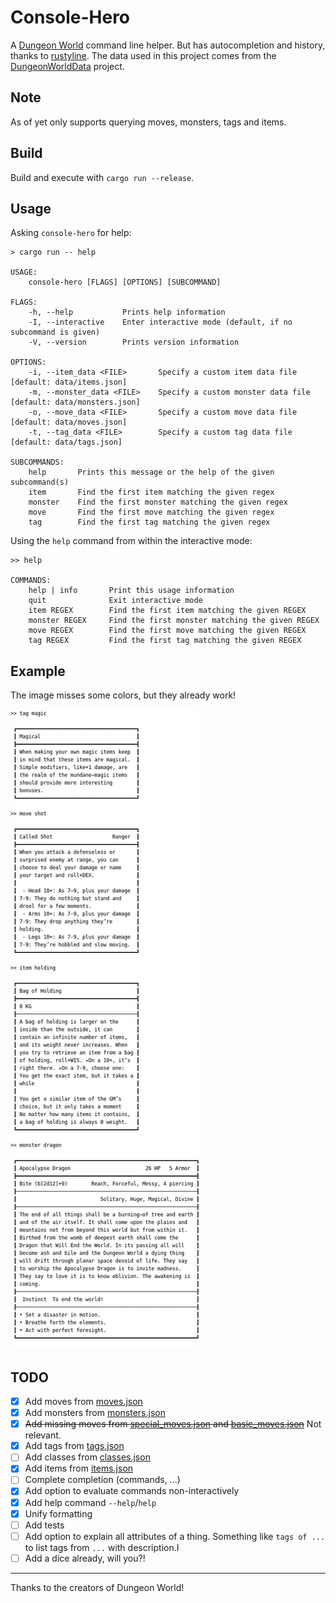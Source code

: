 # Console-Hero

A [Dungeon World](http://www.dungeon-world.com/) command line helper.
But has autocompletion and history, thanks to [rustyline](https://github.com/kkawakam/rustyline).
The data used in this project comes from the [DungeonWorldData](https://github.com/Vindexus/DungeonWorldData) project.

## Note

As of yet only supports querying moves, monsters, tags and items.

## Build

Build and execute with `cargo run --release`.

## Usage

Asking `console-hero` for help:
```
> cargo run -- help

USAGE:
    console-hero [FLAGS] [OPTIONS] [SUBCOMMAND]

FLAGS:
    -h, --help           Prints help information
    -I, --interactive    Enter interactive mode (default, if no subcommand is given)
    -V, --version        Prints version information

OPTIONS:
    -i, --item_data <FILE>       Specify a custom item data file [default: data/items.json]
    -m, --monster_data <FILE>    Specify a custom monster data file [default: data/monsters.json]
    -o, --move_data <FILE>       Specify a custom move data file [default: data/moves.json]
    -t, --tag_data <FILE>        Specify a custom tag data file [default: data/tags.json]

SUBCOMMANDS:
    help       Prints this message or the help of the given subcommand(s)
    item       Find the first item matching the given regex
    monster    Find the first monster matching the given regex
    move       Find the first move matching the given regex
    tag        Find the first tag matching the given regex
```

Using the `help` command from within the interactive mode:
```
>> help

COMMANDS:
    help | info       Print this usage information
    quit              Exit interactive mode
    item REGEX        Find the first item matching the given REGEX
    monster REGEX     Find the first monster matching the given REGEX
    move REGEX        Find the first move matching the given REGEX
    tag REGEX         Find the first tag matching the given REGEX
```

## Example
The image misses some colors, but they already work!

![Usage example](screenshot/screenshot.png)


## TODO

- [x] Add moves from [moves.json](data/moves.json)
- [x] Add monsters from [monsters.json](data/monsters.json)
- [x] ~~Add missing moves from [special_moves.json](data/special_moves.json) and [basic_moves.json](data/basic_moves.json)~~ Not relevant.
- [x] Add tags from [tags.json](data/tags.json)
- [ ] Add classes from [classes.json](data/classes.json)
- [x] Add items from [items.json](data/items.json)
- [ ] Complete completion (commands, ...)
- [x] Add option to evaluate commands non-interactively
- [x] Add help command `--help`/`help`
- [x] Unify formatting
- [ ] Add tests
- [ ] Add option to explain all attributes of a thing.
      Something like `tags of ...` to list tags from `...` with description.I
- [ ] Add a dice already, will you?!

---

Thanks to the creators of Dungeon World!
